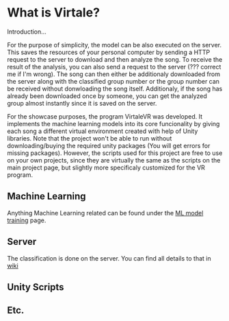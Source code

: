 # What is Virtale?
Introduction...
 
 For the purpose of simplicity, the model can be also executed on the server. This saves the resources of your personal computer by sending a HTTP request to the server to download and then analyze the song. To receive the result of the analysis, you can also send a request to the server (??? correct me if I'm wrong). The song can then either be additionaly downloaded from the server along with the classified group number or the group number can be received without donwloading the song itself. Additionaly, if the song has already been downloaded once by someone, you can get the analyzed group almost instantly since it is saved on the server.
 
 For the showcase purposes, the program VirtaleVR was developed. It implements the machine learning models into its core funcionality by giving each song a different virtual environment created with help of Unity libraries. Note that the project won't be able to run without downloading/buying the required unity packages (You will get errors for missing packages). However, the scripts used for this project are free to use on your own projects, since they are virtually the same as the scripts on the main project page, but slightly more specificaly customized for the VR program. 

## Machine Learning

Anything Machine Learning related can be found under the [ML model training](https://github.com/LePython/VirtaleVR/wiki/ML-model-training) page.

## Server

The classification is done on the server. You can find all details to that in [wiki](https://github.com/LePython/VirtaleVR/wiki/Server)

## Unity Scripts

## Etc.
